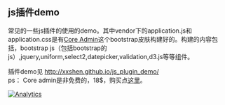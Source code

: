 ## js插件demo
常见的一些js插件的使用的demo。其中vendor下的application.js和application.css是有[Core Admin](https://wrapbootstrap.com/theme/core-admin-WB0135486)这个bootstrap皮肤构建好的。构建的内容包括，bootstrap js（包括bootstrap的js）,jquery,uniform,select2,datepicker,validation,d3.js等等组件。    

插件demo见 http://xxshen.github.io/js_plugin_demo/    
ps： Core admin是非免费的，18$，购买点[这里](https://wrapbootstrap.com/theme/core-admin-WB0135486)。

[![Analytics](https://ga-beacon.appspot.com/UA-51368834-1/js_plugin_demo/readme)](https://github.com/igrigorik/ga-beacon)
